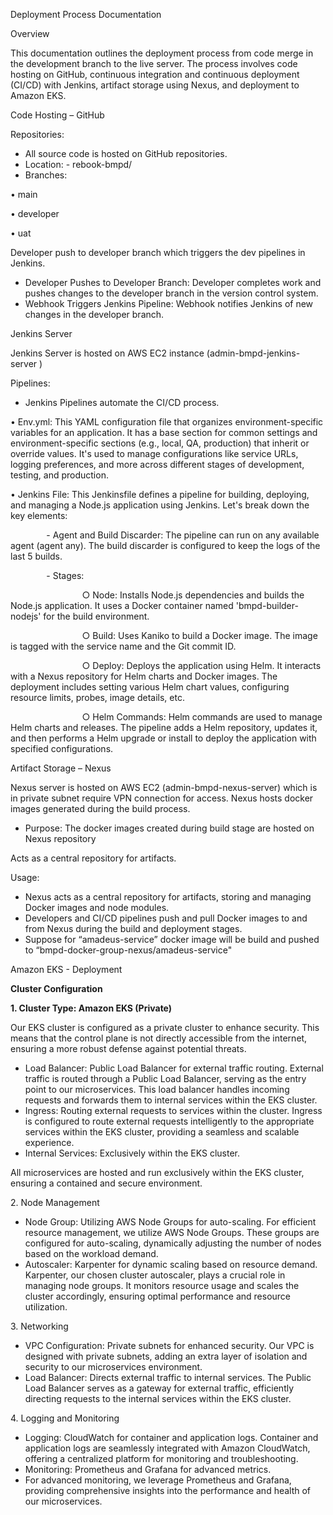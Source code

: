 ﻿Deployment Process Documentation

Overview

This documentation outlines the deployment process from code merge in the development branch to the live server. The process involves code hosting on GitHub, continuous integration and continuous deployment (CI/CD) with Jenkins, artifact storage using Nexus, and deployment to Amazon EKS.

Code Hosting – GitHub

Repositories:

- All source code is hosted on GitHub repositories.
- Location: - rebook-bmpd/
- Branches:

•   main

•   developer

•   uat

Developer push to developer branch which triggers the dev pipelines in Jenkins.

- Developer Pushes to Developer Branch: Developer completes work and pushes changes to the developer branch in the version control system.
- Webhook Triggers Jenkins Pipeline: Webhook notifies Jenkins of new changes in the developer branch.

Jenkins Server

Jenkins Server is hosted on AWS EC2 instance (admin-bmpd-jenkins-server )

Pipelines:

- Jenkins Pipelines automate the CI/CD process.

•   Env.yml: This YAML configuration file that organizes environment-specific variables for an application. It has a base section for common settings and environment-specific sections (e.g., local, QA, production) that inherit or override values. It's used to manage configurations like service URLs, logging preferences, and more across different stages of development, testing, and production.

•   Jenkins File: This Jenkinsfile defines a pipeline for building, deploying, and managing a Node.js application using Jenkins. Let's break down the key elements:

`        `-   Agent and Build Discarder: The pipeline can run on any available agent (agent any). The build discarder is configured to keep the logs of the last 5 builds.

`        `-   Stages:

`                `○   Node: Installs Node.js dependencies and builds the Node.js application. It uses a Docker container named 'bmpd-builder-nodejs' for the build environment.

`                `○   Build: Uses Kaniko to build a Docker image. The image is tagged with the service name and the Git commit ID.

`                `○   Deploy: Deploys the application using Helm. It interacts with a Nexus repository for Helm charts and Docker images. The deployment includes setting various Helm chart values, configuring resource limits, probes, image details, etc.

`                `○   Helm Commands: Helm commands are used to manage Helm charts and releases. The pipeline adds a Helm repository, updates it, and then performs a Helm upgrade or install to deploy the application with specified configurations.

Artifact Storage – Nexus

Nexus server is hosted on AWS EC2 (admin-bmpd-nexus-server) which is in private subnet require VPN connection for access. Nexus hosts docker images generated during the build process.

- Purpose: The docker images created during build stage are hosted on Nexus repository

Acts as a central repository for artifacts.

Usage:

- Nexus acts as a central repository for artifacts, storing and managing Docker images and node modules.
- Developers and CI/CD pipelines push and pull Docker images to and from Nexus during the build and deployment stages.
- Suppose for “amadeus-service” docker image will be build and pushed to “bmpd-docker-group-nexus/amadeus-service"

Amazon EKS - Deployment

**Cluster Configuration**

**1.   Cluster Type: Amazon EKS (Private)**

Our EKS cluster is configured as a private cluster to enhance security. This means that the control plane is not directly accessible from the internet, ensuring a more robust defense against potential threats.

- Load Balancer: Public Load Balancer for external traffic routing. External traffic is routed through a Public Load Balancer, serving as the entry point to our microservices. This load balancer handles incoming requests and forwards them to internal services within the EKS cluster.
- Ingress: Routing external requests to services within the cluster. Ingress is configured to route external requests intelligently to the appropriate services within the EKS cluster, providing a seamless and scalable experience.
- Internal Services: Exclusively within the EKS cluster.

All microservices are hosted and run exclusively within the EKS cluster, ensuring a contained and secure environment.

2\.   Node Management

- Node Group: Utilizing AWS Node Groups for auto-scaling. For efficient resource management, we utilize AWS Node Groups. These groups are configured for auto-scaling, dynamically adjusting the number of nodes based on the workload demand.
- Autoscaler: Karpenter for dynamic scaling based on resource demand. Karpenter, our chosen cluster autoscaler, plays a crucial role in managing node groups. It monitors resource usage and scales the cluster accordingly, ensuring optimal performance and resource utilization.

3\.   Networking

- VPC Configuration: Private subnets for enhanced security. Our VPC is designed with private subnets, adding an extra layer of isolation and security to our microservices environment.
- Load Balancer: Directs external traffic to internal services. The Public Load Balancer serves as a gateway for external traffic, efficiently directing requests to the internal services within the EKS cluster.

4\.   Logging and Monitoring

- Logging: CloudWatch for container and application logs. Container and application logs are seamlessly integrated with Amazon CloudWatch, offering a centralized platform for monitoring and troubleshooting.
- Monitoring: Prometheus and Grafana for advanced metrics.
- For advanced monitoring, we leverage Prometheus and Grafana, providing comprehensive insights into the performance and health of our microservices.
